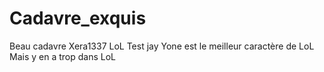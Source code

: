 # Cadavre_exquis
 Beau cadavre
Xera1337
LoL
Test jay
Yone est le meilleur caractère de LoL
Mais y en a trop dans LoL
